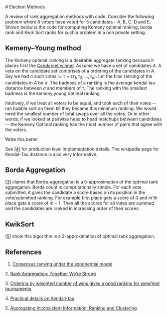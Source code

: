 <div class="container">
# Election Methods

A review of rank aggregation methods with code. Consider the following problem where 8 voters have voted for 5 candidates - A, B, C, D and E. Shown below is the code for computing Kemeny optimal ranking, borda rank and Kwik Sort ranks for such a problem in a non private setting.

## Kemeny–Young method

The Kemeny optimal ranking is a desirable aggregate ranking because it places first the [Condorcet winner](https://en.wikipedia.org/wiki/Condorcet_method). Assume we have a set of candidates $A$. A vote on the candidate set comprises of a ordering of the candidates in $A$. Say we had $n$ such votes := $\tau = (\tau_1, \tau_2, \dots, \tau_n)$. Let the final ranking of the candidates in $A$ be $\sigma$. The badness of a ranking is the average kendal tau distance between $\sigma$ and members of $\tau$. The ranking with the smallest badness is the kemeny young optimal ranking. 

Intutively, if we treat all voters to be equal, and took each of their votes -- ran bubble sort on them till they became this minimum ranking. We would need the smallest number of total swaps over all the votes. Or in other words, if we looked at pairwise head to head matchups between candidates -- the Kemeny Optimal ranking has the most number of pairs that agree with the voters.
<div class="intution">Write this better</div>

See [[4][4]] for production level implementation details. The wikipedia page for Kendal-Tau distance is also very informative.

## Borda Aggregation

[[3][3]] claims that Borda-aggregation is a 5-approximation of the optimal rank aggregation. Borda count is computationally simple. For each vote submitted, it gives the candidate a score based on its position in the vote/submitted ranking. For example first place gets a score of 0 and $m$'th place gets a score of $m-1$. Then all the scores for all votes are summed and the candidates are ranked in increasing order of their scores.


## KwikSort

[[5][5]] show this algorithm is a 2-approximation of optimal rank aggregation.


## References

[1]: https://arxiv.org/pdf/1206.5265.pdf "Consensus ranking under the exponential model"
1. [Consensus ranking under the exponential model](https://arxiv.org/pdf/1206.5265.pdf)

[2]: https://dl.acm.org/doi/pdf/10.5555/2791220.2791224 "Rank Aggregation: Together We’re Strong"
2. [Rank Aggregation: Together We’re Strong](https://dl.acm.org/doi/pdf/10.5555/2791220.2791224)

[3]: https://cse.buffalo.edu/faculty/atri/papers/algos/FAS-journal-final.pdf "Ordering by weighted number of wins gives a good
ranking for weighted tournaments"
3. [Ordering by weighted number of wins gives a good
ranking for weighted tournaments](https://cse.buffalo.edu/faculty/atri/papers/algos/FAS-journal-final.pdf)

[4]: https://docs.scipy.org/doc/scipy-0.15.1/reference/generated/scipy.stats.kendalltau.html "Practical Details on Kendall-Tau"
4. [Practical details on Kendall-tau](https://docs.scipy.org/doc/scipy-0.15.1/reference/generated/scipy.stats.kendalltau.html)

[5]: http://dimacs.rutgers.edu/~alantha/papers2/aggregating_journal.pdf "Aggregating Inconsistent Information: Ranking and Clustering"
5. [Aggregating Inconsistent Information: Ranking and Clustering](http://dimacs.rutgers.edu/~alantha/papers2/aggregating_journal.pdf)

</div>